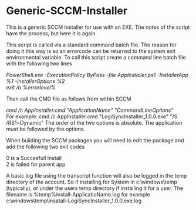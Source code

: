 # Generic-SCCM-Installer
This is a generic SCCM Installer for use with an EXE.
The notes of the script have the process, but here it is again.

<p>This script is called via a standard command batch file. The reason for doing it this way is so an errorcode can be returned to the system exit environmental variable. To call this script create a command line batch file with the following two lines</p>

<i>
PowerShell.exe -ExecutionPolicy ByPass -file AppInstaller.ps1 -InstallerApp %1 -InstallerOptions %2<br />
exit /b %errorlevel%
</i>
<p>Then call the CMD file as follows from within SCCM</p>
<i>cmd /c AppInstaller.cmd "ApplicationName" "CommandLineOptions"</i><br />
For example: cmd /c AppInstaller.cmd "LogiSyncInstaller_1.0.0.exe" "/S /RS1=Dynamic" The order of the two options is absolute. The application must be followed by the options.<br />

<p>When building the SCCM packages you will need to edit the package and add the following two exit codes  </p>
0 is a Succsefull Install<br />
2 is failed for parent app<br />


<p>A basic log file using the transcript function will also be logged in the temp directory of the account. So if installing for System in c:\windows\temp (typically), or under the users temp directory if installing it for a user. The filename is %temp%install-ApplicatioName.log for example c:\windows\temp\insatall-LogiSyncInstaller_1.0.0.exe.log</p>
    
